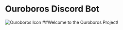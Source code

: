 # Ouroboros Discord Bot
![Ouroboros Icon](https://github.com/GDSoftworks/OuroborosBot/raw/main/Ouroboros_Icon.png)
##Welcome to the Ouroboros Project!
